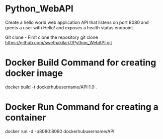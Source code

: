 # Python_WebAPI
Create a hello world web application API that listens on port 8080 and greets a user with Hello! and exposes a health status endpoint.

Git clone - First clone the repository
git clone https://github.com/swethakilari7/Python_WebAPI.git

# Docker Build Command for creating docker image

docker build -t dockerhubusername/API:1.0 .

# Docker Run Command for creating a container

docker run -d -p8080:8080 dockerhubusername/API




